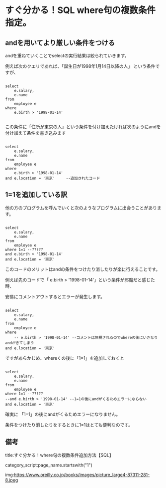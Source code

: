 

# すぐ分かる！SQL where句の複数条件指定。


## andを用いてより厳しい条件をつける

andを重ねていくことでselectの実行結果は絞られていきます。

例えば次のクエリであれば、「誕生日が1998年1月14日以降の人」
という条件ですが、

<pre><code>
select
    e.salary,
    e.name
from
    employee e
where
    e.birth > '1998-01-14'

</code></pre>

この条件に「住所が東京の人」という条件を付け加えたければ次のようにandを付け加えて条件を書き込みます


<pre><code>
select
    e.salary,
    e.name
from
    employee e
where
    e.birth > '1998-01-14'
and e.location = '東京'     --追加されたコード
</code></pre>


## 1=1を追加している訳

他の方のプログラムを呼んでいくと次のようなプログラムに出会うことがあります。

<pre><code>
select
    e.salary,
    e.name
from
    employee e
where 1=1 --?????
and e.birth > '1998-01-14'
and e.location = '東京'
</code></pre>

このコードのメリットはandの条件をつけたり消したりが楽に行えることです。

例えば先のコードで「 e.birth > '1998-01-14'」という条件が邪魔だと感じた時、

安易にコメントアウトするとエラーが発生します。

<pre><code>
select
    e.salary,
    e.name
from
    employee e
where 
    -- e.birth > '1998-01-14' --コメントは無視されるのでwhereの後にいきなりandがきてしまう
and e.location = '東京'
</code></pre>

ですがあらかじめ、whereくの後に「1=1」を追加しておくと

<pre><code>
select
    e.salary,
    e.name
from
    employee e
where 1=1 --?????
--and e.birth > '1998-01-14' --1=1の後にandがくるためエラーにならない
and e.location = '東京'
</code></pre>

確実に 「1=1」の後にandがくるためエラーになりません。

条件をつけたり消したりをするときに1=1はとても便利なのです。











## 備考

title:すぐ分かる！where句の複数条件追加方法【SQL】

category_script:page_name.startswith("1")

img:https://www.oreilly.co.jp/books/images/picture_large4-87311-281-8.jpeg

